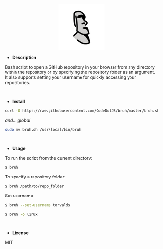 <p align="center"><img width="30%" src="images/E216.svg" alt=""></p>

- __Description__

 Bash script to open a GitHub repository in your browser from any directory within the repository or by specifying the repository folder as an argument. It also supports setting your username for quickly accessing your repositories.

<br>

- __Install__

```sh
curl -O https://raw.githubusercontent.com/CodeDotJS/bruh/master/bruh.sh && chmod +x bruh.sh
```

*and... global*

```sh
sudo mv bruh.sh /usr/local/bin/bruh
```

<br>

- __Usage__

To run the script from the current directory:

```sh
$ bruh
```

To specify a repository folder:

```sh
$ bruh /path/to/repo_folder
```

Set username

```sh
$ bruh --set-username torvalds
```

```sh
$ bruh -o linux
```
<!--
- __Screenshot__

<p align="center"><img src="images/bruh.png" alt=""></p>
 -->

<br>

- __License__

MIT
